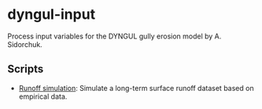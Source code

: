 # dyngul-input
 Process input variables for the DYNGUL gully erosion model by A. Sidorchuk.

## Scripts

- [Runoff simulation](docs/runoff_endless_experiment.md): Simulate a long-term surface runoff dataset based on empirical data.
